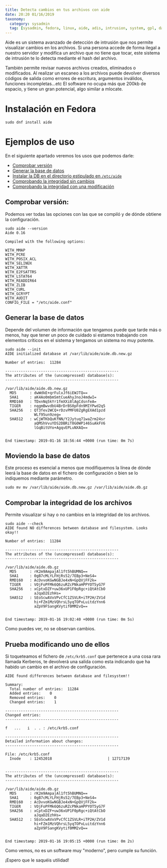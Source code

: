```yaml
---
title: Detecta cambios en tus archivos con aide
date: 20:20 01/16/2019
taxonomy:
  category: sysadmin
  tag: [sysadmin, fedora, linux, aide, adis, intrusion, system, gpl, database]
---
```


Aide es un sistema avanzado de detección de intrusión que nos permite visualizar cambios en los archivos. Si una persona accede de forma ilegal a nuestro servidor y modifica un archivo que no tiene que tocar, este sistema de intrusión te lo detecta mediante el hash del archivo.

También permite revisar nuevos archivos creados, eliminados o modificados. Al realizar un escaneo a los archivos puede devolver diversos códigos de salida como errores de escritura, argumentos inválidos, funciones incompletas...etc
El software no ocupa más que 200kb de espacio, y tiene un gran potencial, algo similar a mlocate.

# Instalación en Fedora
```
sudo dnf install aide
```

# Ejemplos de uso
En el siguiente apartado veremos los usos que podemos darle:
 * [Comprobar versión](#apartado-1)
 * [Generar la base de datos](#apartado-2)
 * [Instalar la DB en el directorio estipulado en `/etc/aide`](#apartado-3)
 * [Comprobando la integridad sin cambios](#apartado-4)
 * [Comprobando la integridad con una modificación](#apartado-5)

<a id="apartado-1"></a>
## Comprobar versión:
Podemos ver todas las opciones con las que se compiló y de dónde obtiene la configuración.
```
sudo aide --version
Aide 0.16

Compiled with the following options:

WITH_MMAP
WITH_PCRE
WITH_POSIX_ACL
WITH_SELINUX
WITH_XATTR
WITH_E2FSATTRS
WITH_LSTAT64
WITH_READDIR64
WITH_ZLIB
WITH_CURL
WITH_GCRYPT
WITH_AUDIT
CONFIG_FILE = "/etc/aide.conf"
```
<a id="apartado-2"></a>
## Generar la base de datos
Depende del volumen de información que tengamos puede que tarde más o menos, hay que tener un poco de cuidado si estamos trabajando con elementos críticos en el sistema y tengamos un sistema no muy potente.

```
sudo aide --init
AIDE initialized database at /var/lib/aide/aide.db.new.gz

Number of entries:  11284

---------------------------------------------------
The attributes of the (uncompressed) database(s):
---------------------------------------------------

/var/lib/aide/aide.db.new.gz
  MD5      : dwWdkE+qrFulxJf6iEWJTQ==
  SHA1     : aK4Ao0mbmSmtCueAhyJnoJ4mdwI=
  RMD160   : TDxnNq5kYr1fmXXi8lAgCdsnfeA=
  TIGER    : nqgmBwvdbU4BrDrBS0pFdn9MIYPwd2q5
  SHA256   : QT3fev2WCQ+rDzvPMFU8ZgRgEXAd1pzd
             WLf95un9zeg=
  SHA512   : wCjWTKbQuKfNN/Y2Jytuq71waZrm24sr
             aQMShVvuYDS2DBRiT0G0WP146SuAkFV6
             lGqBitUYo+AgqvEPLuNXAQ==


End timestamp: 2019-01-16 18:56:44 +0000 (run time: 0m 7s)
```
<a id="apartado-3"></a>
## Moviendo la base de datos
Este proceso es esencial a menos que modifiquemos la línea de dónde leerá la base de datos en el fichero de configuración o bien se lo indiquemos mediante parámetro.
```
sudo mv mv /var/lib/aide/aide.db.new.gz /var/lib/aide/aide.db.gz
```
<a id="apartado-4"></a>
## Comprobar la integridad de los archivos
Permite visualizar si hay o no cambios en la integridad de los archivos.
```
sudo aide --check
AIDE found NO differences between database and filesystem. Looks okay!!

Number of entries:  11284

---------------------------------------------------
The attributes of the (uncompressed) database(s):
---------------------------------------------------

/var/lib/aide/aide.db.gz
  MD5      : rK2m9AmpajAl1ft5hBUMNQ==
  SHA1     : 0gB7cMLYLFHjRs52/7EBp3+NeS4=
  RMD160   : AcDvvoKGwNGBJe4xN+GpQVjFF2k=
  TIGER    : VOjFoPFMk6Q6zuRZcPNkaHPPYOT5yG7F
  SHA256   : xCptxDZF+uw36xUP1F0pRgc+iQtAtCbO
             aJqaD2EzhHs=
  SHA512   : SEoScwAVxVPvCfC1ZSVLR+iTP2H/ZV1d
             hi+FZm1MzVQhrsL5yqTOPxLuitdzYnn6
             aZpV9FSangKVytif0MM2vQ==


End timestamp: 2019-01-16 19:02:40 +0000 (run time: 0m 5s)
```
Como puedes ver, no se observan cambios.
<a id="apartado-5"></a>
## Prueba modificando uno de ellos
Si toqueteamos el fichero de `/etc/krb5.conf` que pertenece a una cosa rara llamada Kerberos, te devolverá una salida como esta indicando que ha habido un cambio en el archivo de configuración.
```
AIDE found differences between database and filesystem!!

Summary:
  Total number of entries:  11284
  Added entries:    0
  Removed entries:    0
  Changed entries:    1

---------------------------------------------------
Changed entries:
---------------------------------------------------

f   ...   i  . . : /etc/krb5.conf

---------------------------------------------------
Detailed information about changes:
---------------------------------------------------

File: /etc/krb5.conf
  Inode    : 12452018                         | 12717139


---------------------------------------------------
The attributes of the (uncompressed) database(s):
---------------------------------------------------

/var/lib/aide/aide.db.gz
  MD5      : rK2m9AmpajAl1ft5hBUMNQ==
  SHA1     : 0gB7cMLYLFHjRs52/7EBp3+NeS4=
  RMD160   : AcDvvoKGwNGBJe4xN+GpQVjFF2k=
  TIGER    : VOjFoPFMk6Q6zuRZcPNkaHPPYOT5yG7F
  SHA256   : xCptxDZF+uw36xUP1F0pRgc+iQtAtCbO
             aJqaD2EzhHs=
  SHA512   : SEoScwAVxVPvCfC1ZSVLR+iTP2H/ZV1d
             hi+FZm1MzVQhrsL5yqTOPxLuitdzYnn6
             aZpV9FSangKVytif0MM2vQ==


End timestamp: 2019-01-16 19:05:15 +0000 (run time: 0m 2s)
```

Como vemos, no es un software muy "moderno", pero cumple su función.

¡Espero que le saquéis utilidad!